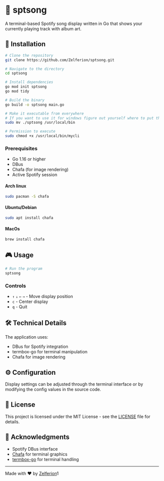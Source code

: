 # 🎵 sptsong 

A terminal-based Spotify song display written in Go that shows your currently playing track with album art.



## 🚀 Installation

```bash
# Clone the repository
git clone https://github.com/Zelferion/sptsong.git

# Navigate to the directory
cd sptsong

# Install dependencies
go mod init sptsong
go mod tidy

# Build the binary
go build -o sptsong main.go

# Make it executable from everywhere
# If you want to use it for windows figure out yourself where to put the binary
sudo mv ./sptsong /usr/local/bin

# Permission to execute
sudo chmod +x /usr/local/bin/mycli
```

### Prerequisites

- Go 1.16 or higher
- DBus
- Chafa (for image rendering)
- Active Spotify session

#### Arch linux
```bash
sudo pacman -S chafa
```

#### Ubuntu/Debian
```bash
sudo apt install chafa
```

#### MacOs
```bash
brew install chafa
```

## 🎮 Usage

```bash
# Run the program
sptsong
```

### Controls

- `↑` `↓` `←` `→` - Move display position
- `c` - Center display
- `q` - Quit

## 🛠️ Technical Details

The application uses:
- DBus for Spotify integration
- termbox-go for terminal manipulation
- Chafa for image rendering

## ⚙️ Configuration

Display settings can be adjusted through the terminal interface or by modifying the config values in the source code.

## 📝 License

This project is licensed under the MIT License - see the [LICENSE](LICENSE) file for details.

## 🙏 Acknowledgments

- Spotify DBus interface
- [Chafa](https://hpjansson.org/chafa/) for terminal graphics
- [termbox-go](https://github.com/nsf/termbox-go) for terminal handling

---
Made with ❤️ by [Zelferion](https://github.com/Zelferion)1
